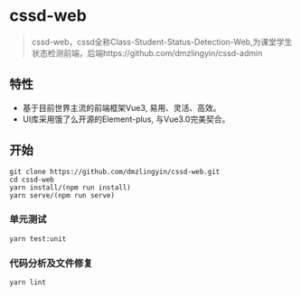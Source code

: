 # cssd-web

> cssd-web，cssd全称Class-Student-Status-Detection-Web,为课堂学生状态检测前端，后端https://github.com/dmzlingyin/cssd-admin

## 特性

* 基于目前世界主流的前端框架Vue3, 易用、灵活、高效。
* UI库采用饿了么开源的Element-plus, 与Vue3.0完美契合。

## 开始

```
git clone https://github.com/dmzlingyin/cssd-web.git
cd cssd-web
yarn install/(npm run install)
yarn serve/(npm run serve)
```

### 单元测试
```
yarn test:unit
```

### 代码分析及文件修复
```
yarn lint
```


